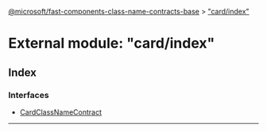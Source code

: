 [@microsoft/fast-components-class-name-contracts-base](../README.md) > ["card/index"](../modules/_card_index_.md)

# External module: "card/index"

## Index

### Interfaces

* [CardClassNameContract](../interfaces/_card_index_.cardclassnamecontract.md)

---

